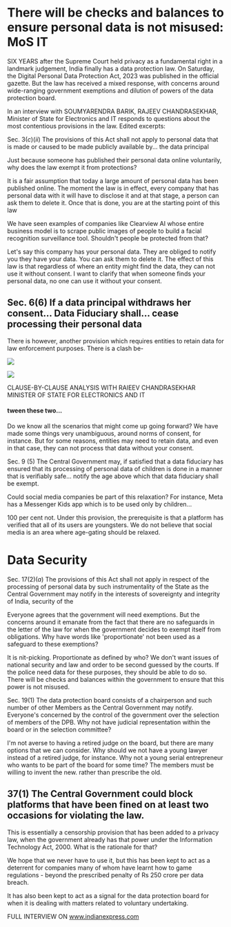# There will be checks and balances to ensure personal data is not misused: MoS IT

SIX YEARS after the Supreme Court held privacy as a fundamental right in a landmark judgement, India finally has a data protection law. On Saturday, the Digital Personal Data Protection Act, 2023 was published in the official gazette. But the law has received a mixed response, with concerns around wide-ranging government exemptions and dilution of powers of the data protection board.

In an interview with SOUMYARENDRA BARIK, RAJEEV CHANDRASEKHAR, Minister of State for Electronics and IT responds to questions about the most contentious provisions in the law. Edited excerpts:

Sec.  $3(c)(ii)$  The provisions of this Act shall not apply to personal data that is made or caused to be made publicly available by... the data principal

Just because someone has published their personal data online voluntarily, why does the law exempt it from protections?

It is a fair assumption that today a large amount of personal data has been published online. The moment the law is in effect, every company that has personal data with it will have to disclose it and at that stage, a person can ask them to delete it. Once that is done, you are at the starting point of this law

We have seen examples of companies like Clearview AI whose entire business model is to scrape public images of people to build a facial recognition surveillance tool. Shouldn't people be protected from that?

Let's say this company has your personal data. They are obliged to notify you they have your data. You can ask them to delete it. The effect of this law is that regardless of where an entity might find the data, they can not use it without consent. I want to clarify that when someone finds your personal data, no one can use it without your consent.

## Sec. $6(6)$ If a data principal withdraws her consent... Data Fiduciary shall... cease processing their personal data

There is however, another provision which requires entities to retain data for law enforcement purposes. There is a clash be-

![](_page_0_Picture_10.jpeg)

![](_page_0_Picture_11.jpeg)

CLAUSE-BY-CLAUSE ANALYSIS WITH RAIEEV CHANDRASEKHAR MINISTER OF STATE FOR ELECTRONICS AND IT

#### tween these two...

Do we know all the scenarios that might come up going forward? We have made some things very unambiguous, around norms of consent, for instance. But for some reasons, entities may need to retain data, and even in that case, they can not process that data without your consent.

Sec. 9 (5) The Central Government may, if satisfied that a data fiduciary has ensured that its processing of personal data of children is done in a manner that is verifiably safe... notify the age above which that data fiduciary shall be exempt.

Could social media companies be part of this relaxation? For instance, Meta has a Messenger Kids app which is to be used only by children...

100 per cent not. Under this provision, the prerequisite is that a platform has verified that all of its users are youngsters. We do not believe that social media is an area where age-gating should be relaxed.

# Data Security

Sec.  $17(2)(a)$  The provisions of this Act shall not apply in respect of the processing of personal data by such instrumentality of the State as the Central Government may notify in the interests of sovereignty and integrity of India, security of the

Everyone agrees that the government will need exemptions. But the concerns around it emanate from the fact that there are no safeguards in the letter of the law for when the government decides to exempt itself from obligations. Why have words like 'proportionate' not been used as a safeguard to these exemptions?

It is nit-picking. Proportionate as defined by who? We don't want issues of national security and law and order to be second guessed by the courts. If the police need data for these purposes, they should be able to do so. There will be checks and balances within the government to ensure that this power is not misused.

Sec.  $19(1)$  The data protection board consists of a chairperson and such number of other Members as the Central Government may notify. Everyone's concerned by the control of the government over the selection of members of the DPB. Why not have judicial representation within the board or in the selection committee?

I'm not averse to having a retired judge on the board, but there are many options that we can consider. Why should we not have a young lawyer instead of a retired judge, for instance. Why not a young serial entrepreneur who wants to be part of the board for some time? The members must be willing to invent the new. rather than prescribe the old.

## 37(1) The Central Government could block platforms that have been fined on at least two occasions for violating the law.

This is essentially a censorship provision that has been added to a privacy law, when the government already has that power under the Information Technology Act, 2000. What is the rationale for that?

We hope that we never have to use it, but this has been kept to act as a deterrent for companies many of whom have learnt how to game regulations - beyond the prescribed penalty of Rs 250 crore per data breach.

It has also been kept to act as a signal for the data protection board for when it is dealing with matters related to voluntary undertaking.

FULL INTERVIEW ON www.indianexpress.com